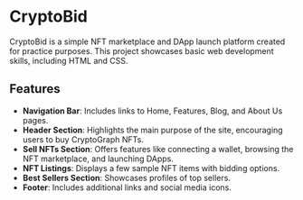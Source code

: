# CryptoBid

CryptoBid is a simple NFT marketplace and DApp launch platform created for practice purposes. This project showcases basic web development skills, including HTML and CSS.

## Features

- **Navigation Bar**: Includes links to Home, Features, Blog, and About Us pages.
- **Header Section**: Highlights the main purpose of the site, encouraging users to buy CryptoGraph NFTs.
- **Sell NFTs Section**: Offers features like connecting a wallet, browsing the NFT marketplace, and launching DApps.
- **NFT Listings**: Displays a few sample NFT items with bidding options.
- **Best Sellers Section**: Showcases profiles of top sellers.
- **Footer**: Includes additional links and social media icons.
